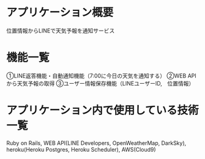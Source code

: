 # アプリケーション概要
位置情報からLINEで天気予報を通知サービス

# 機能一覧
①LINE返答機能・自動通知機能（7:00に今日の天気を通知する）
②WEB APIから天気予報の取得
③ユーザー情報保存機能（LINEユーザーID,　位置情報）

# アプリケーション内で使用している技術一覧
Ruby on Rails, WEB API(LINE Developers, OpenWeatherMap, DarkSky),
heroku(Heroku Postgres, Heroku Scheduler), AWS(Cloud9)
